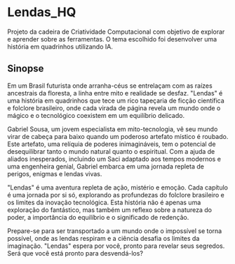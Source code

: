 # Lendas_HQ
Projeto da cadeira de Criatividade Computacional com objetivo de explorar e aprender sobre as ferramentas. O tema escolhido foi desenvolver uma história em quadrinhos utilizando IA.

## Sinopse 

Em um Brasil futurista onde arranha-céus se entrelaçam com as raízes ancestrais da floresta, a linha entre mito e realidade se desfaz. "Lendas" é uma história em quadrinhos que tece um rico tapeçaria de ficção científica e folclore brasileiro, onde cada virada de página revela um mundo onde o mágico e o tecnológico coexistem em um equilíbrio delicado.

Gabriel Sousa, um jovem especialista em mito-tecnologia, vê seu mundo virar de cabeça para baixo quando um poderoso artefato místico é roubado. Este artefato, uma relíquia de poderes inimagináveis, tem o potencial de desequilibrar tanto o mundo natural quanto o espiritual. Com a ajuda de aliados inesperados, incluindo um Saci adaptado aos tempos modernos e uma engenheira genial, Gabriel embarca em uma jornada repleta de perigos, enigmas e lendas vivas.

"Lendas" é uma aventura repleta de ação, mistério e emoção. Cada capítulo é uma jornada por si só, explorando as profundezas do folclore brasileiro e os limites da inovação tecnológica. Esta história não é apenas uma exploração do fantástico, mas também um reflexo sobre a natureza do poder, a importância do equilíbrio e o significado de redenção.

Prepare-se para ser transportado a um mundo onde o impossível se torna possível, onde as lendas respiram e a ciência desafia os limites da imaginação. "Lendas" espera por você, pronto para revelar seus segredos. Será que você está pronto para desvendá-los?
